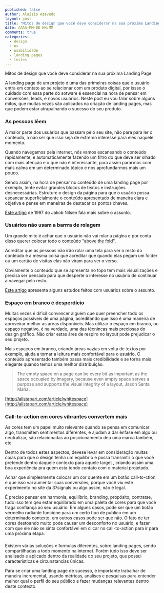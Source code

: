 ```yaml
---
published: false
author: Aluísio Azevedo
layout: post
title: "Mitos de design que você deve considerar na sua próxima Landing Page"
date: AAAA-MM-DD HH:MM
comments: true
categories:
  - design
  - ux
  - usabilidade
  - landing pages
  - testes
---
```



Mitos de design que você deve considerar na sua próxima Landing Page



A landing page de um projeto é uma das primeiras coisas que o usuário entra em contato ao se relacionar com um produto digital, por issso o cuidado com essa parte do sotware é essencial na hora de pensar em conversões, leads, e novos usuários. Neste post eu vou falar sobre alguns mitos, que muitas vezes são aplicados na criação de landing pages, mas que podem estar atrapalhando o sucesso do seu produto.

<!--more-->



### As pessoas lêem

A maior parte dos usuários que passam pelo seu site, não para para ler o conteúdo, a não ser que isso seja de extremo interesse para eles naquele momento.

Quando navegamos pela internet, nós vamos escaneando o conteúdo rapidamente, e automaticamente fazendo um filtro do que deve ser olhado com mais atenção e o que não é interessante, para assim pararmos com mais calma em um determinado tópico e nos aprofundarmos mais um pouco.

Sendo assim, na hora de pensar no conteúdo de uma landing page por exemplo, tente evitar grandes blocos de textos e instruções desnecessárias. Estruture o design da página para que o usuário possa escanear superficialmente o conteúdo apresentado de maneira clara e objetiva e pense em maneiras de destacar os pontos chaves.

[Este artigo](http://www.nngroup.com/articles/how-users-read-on-the-web/) de 1997 do Jakob Nilsen fala mais sobre o assunto.



### Usuários não usam a barrra de rolagem

Um grande mito é achar que o usuário não vai rolar a página e por conta disso querer colocar todo o conteúdo ["above the fold"](http://en.wikipedia.org/wiki/Above_the_fold).

Acreditar que as pessoas não irão rolar uma tela para ver o resto do conteúdo é a mesma coisa que acreditar que quando elas pegam um folder ou um cartão de visitas elas não viram para ver o verso.

Obviamente o conteúdo que se apresenta no topo tem mais visualizações e precisa ser pensado para que desperte o interesse no usuário de continuar a navegar pelo resto.

[Este artigo](http://www.cxpartners.co.uk/cxblog/the_myth_of_the_page_fold_evidence_from_user_testing/) apresenta alguns estudos feitos com usuários sobre o assunto.



### Espaço em branco é desperdício


Muitas vezes é dificil convencer alguém que quer preencher todo os espaços possíveis de uma página, acreditando que isso é uma maneira de aproveirar melhor as areas disponíveis. Mas utilizar o espaço em branco, ou espaço negativo, é na verdade, uma das técnincas mais preciosas do design gráfico. Não criar estas áres de respiro no layout pode prejudicar o seu projeto.

Mais espaços em branco, criando áreas vazias em volta de textos por exemplo, ajuda a tornar a leitura mais confortável para o usuário. O conteúdo apresentado também passa mais credibilidade e se torna mais elegante quando temos uma melhor distribuíção.

>The empty space on a page can be every bit as important as the space occupied by imagery,
>because even empty space serves a purpose and supports the visual integrity of a layout,
>Jason Santa Maria.

[http://alistapart.com/article/whitespace](http://alistapart.com/article/whitespace)



### Call-to-action em cores vibrantes convertem mais


As cores tem um papel muito relevante quando se pensa em comunicar algo, transmitem sentimentos diferentes, e ajudam a dar ênfase em algo ou neutralizar, são relacionadas ao posicionamento deu uma marca também, etc.

Dentro de todos estes aspectos, devese levar em consideração muitas coias para que o design tenha um equilíbrio e possa transmitir o que você pretende dentro daquele contexto para aquele target , criando assim uma boa experiência pra quem esta tendo contato com o material projetado.

Achar que simplesmente colocar um cor quente em um botão call-to-ction, e que isso vai aumentar suas conversões, porque você viu este experimento no site da 37signals ou algo assim, não é legal.

É preciso pensar em harmonia, equilíbrio, branding, propósito, contratse, tudo isso tem qeu estar equilibrado em uma paleta de cores para que você traga confiança ao seu usuário. Em alguns casos, pode ser que um botão vermelho radiante funcione para um certo tipo de publico em um determinado contexto, em outros casos pode ser que não. O fato de ter cores destoando muito pode causar um desconforto no usuário, e  fazer com que ele não se sinta confortável em clicar no call-to-action para ir para uma próxima etapa.





###

Existem várias soluções e formulas diferentes, sobre landing pages, sendo compartilhadas a todo momento na internet. Porém tudo isso deve ser analisado e aplicado dentro da realidade do seu projeto, que possui características e circunstancias únicas.

Para se criar uma landing page de sucesso, é importante trabalhar de maneira incremental, usando métricas, analises e pesquisas para entender melhor qual o perfil do seu público e fazer mudanças relevantes dentro deste contexto.










